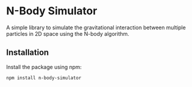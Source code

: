 # N-Body Simulator

A simple library to simulate the gravitational interaction between multiple particles in 2D space using the N-body algorithm.

## Installation

Install the package using npm:

```
npm install n-body-simulator
```
